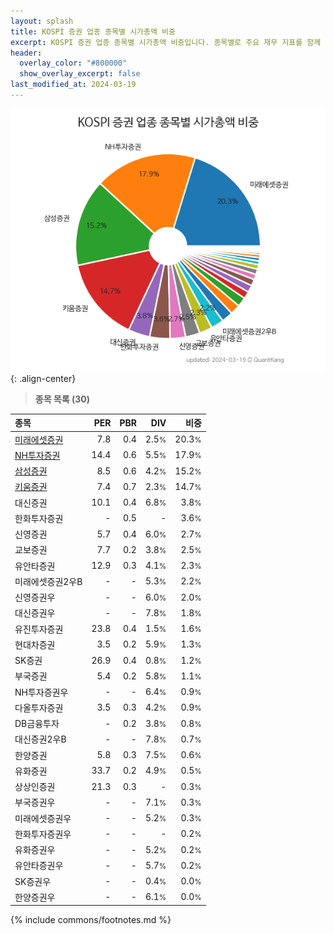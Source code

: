 ```yaml
---
layout: splash
title: KOSPI 증권 업종 종목별 시가총액 비중
excerpt: KOSPI 증권 업종 종목별 시가총액 비중입니다. 종목별로 주요 재무 지표를 함께 표시합니다.
header:
  overlay_color: "#800000"
  show_overlay_excerpt: false
last_modified_at: 2024-03-19
---
```



![KOSPI 증권 업종 종목별 시가총액 비중](/stats/sector/images/kospi_업종_증권_종목.png){: .align-center}


> **종목 목록 (30)**<a id="list"></a>

| **종목** | **PER** | **PBR** | **DIV** | **비중** |
| :------- | ------: | ------: | ------: | -------: |
| [미래에셋증권](/006800/) | 7.8 | 0.4 | 2.5<small>%</small> | 20.3<small>%</small> |
| [NH투자증권](/005940/) | 14.4 | 0.6 | 5.5<small>%</small> | 17.9<small>%</small> |
| [삼성증권](/016360/) | 8.5 | 0.6 | 4.2<small>%</small> | 15.2<small>%</small> |
| [키움증권](/039490/) | 7.4 | 0.7 | 2.3<small>%</small> | 14.7<small>%</small> |
| 대신증권 | 10.1 | 0.4 | 6.8<small>%</small> | 3.8<small>%</small> |
| 한화투자증권 | - | 0.5 | - | 3.6<small>%</small> |
| 신영증권 | 5.7 | 0.4 | 6.0<small>%</small> | 2.7<small>%</small> |
| 교보증권 | 7.7 | 0.2 | 3.8<small>%</small> | 2.5<small>%</small> |
| 유안타증권 | 12.9 | 0.3 | 4.1<small>%</small> | 2.3<small>%</small> |
| 미래에셋증권2우B | - | - | 5.3<small>%</small> | 2.2<small>%</small> |
| 신영증권우 | - | - | 6.0<small>%</small> | 2.0<small>%</small> |
| 대신증권우 | - | - | 7.8<small>%</small> | 1.8<small>%</small> |
| 유진투자증권 | 23.8 | 0.4 | 1.5<small>%</small> | 1.6<small>%</small> |
| 현대차증권 | 3.5 | 0.2 | 5.9<small>%</small> | 1.3<small>%</small> |
| SK증권 | 26.9 | 0.4 | 0.8<small>%</small> | 1.2<small>%</small> |
| 부국증권 | 5.4 | 0.2 | 5.8<small>%</small> | 1.1<small>%</small> |
| NH투자증권우 | - | - | 6.4<small>%</small> | 0.9<small>%</small> |
| 다올투자증권 | 3.5 | 0.3 | 4.2<small>%</small> | 0.9<small>%</small> |
| DB금융투자 | - | 0.2 | 3.8<small>%</small> | 0.8<small>%</small> |
| 대신증권2우B | - | - | 7.8<small>%</small> | 0.7<small>%</small> |
| 한양증권 | 5.8 | 0.3 | 7.5<small>%</small> | 0.6<small>%</small> |
| 유화증권 | 33.7 | 0.2 | 4.9<small>%</small> | 0.5<small>%</small> |
| 상상인증권 | 21.3 | 0.3 | - | 0.3<small>%</small> |
| 부국증권우 | - | - | 7.1<small>%</small> | 0.3<small>%</small> |
| 미래에셋증권우 | - | - | 5.2<small>%</small> | 0.3<small>%</small> |
| 한화투자증권우 | - | - | - | 0.2<small>%</small> |
| 유화증권우 | - | - | 5.2<small>%</small> | 0.2<small>%</small> |
| 유안타증권우 | - | - | 5.7<small>%</small> | 0.2<small>%</small> |
| SK증권우 | - | - | 0.4<small>%</small> | 0.0<small>%</small> |
| 한양증권우 | - | - | 6.1<small>%</small> | 0.0<small>%</small> |

{% include commons/footnotes.md %}